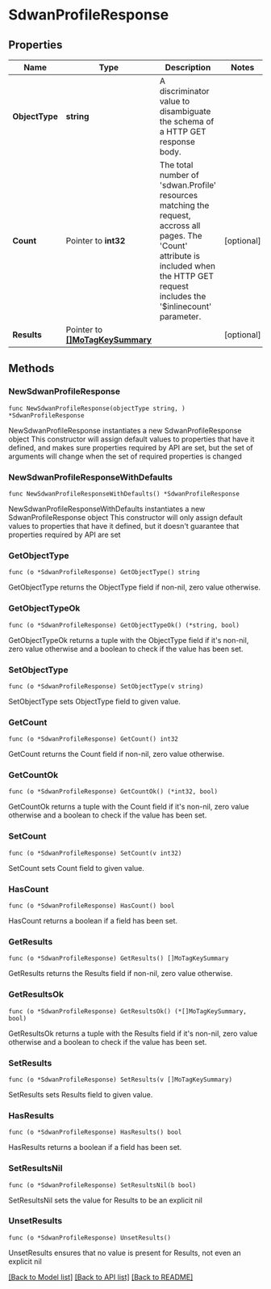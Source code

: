 # SdwanProfileResponse

## Properties

Name | Type | Description | Notes
------------ | ------------- | ------------- | -------------
**ObjectType** | **string** | A discriminator value to disambiguate the schema of a HTTP GET response body. | 
**Count** | Pointer to **int32** | The total number of &#39;sdwan.Profile&#39; resources matching the request, accross all pages. The &#39;Count&#39; attribute is included when the HTTP GET request includes the &#39;$inlinecount&#39; parameter. | [optional] 
**Results** | Pointer to [**[]MoTagKeySummary**](mo.TagKeySummary.md) |  | [optional] 

## Methods

### NewSdwanProfileResponse

`func NewSdwanProfileResponse(objectType string, ) *SdwanProfileResponse`

NewSdwanProfileResponse instantiates a new SdwanProfileResponse object
This constructor will assign default values to properties that have it defined,
and makes sure properties required by API are set, but the set of arguments
will change when the set of required properties is changed

### NewSdwanProfileResponseWithDefaults

`func NewSdwanProfileResponseWithDefaults() *SdwanProfileResponse`

NewSdwanProfileResponseWithDefaults instantiates a new SdwanProfileResponse object
This constructor will only assign default values to properties that have it defined,
but it doesn't guarantee that properties required by API are set

### GetObjectType

`func (o *SdwanProfileResponse) GetObjectType() string`

GetObjectType returns the ObjectType field if non-nil, zero value otherwise.

### GetObjectTypeOk

`func (o *SdwanProfileResponse) GetObjectTypeOk() (*string, bool)`

GetObjectTypeOk returns a tuple with the ObjectType field if it's non-nil, zero value otherwise
and a boolean to check if the value has been set.

### SetObjectType

`func (o *SdwanProfileResponse) SetObjectType(v string)`

SetObjectType sets ObjectType field to given value.


### GetCount

`func (o *SdwanProfileResponse) GetCount() int32`

GetCount returns the Count field if non-nil, zero value otherwise.

### GetCountOk

`func (o *SdwanProfileResponse) GetCountOk() (*int32, bool)`

GetCountOk returns a tuple with the Count field if it's non-nil, zero value otherwise
and a boolean to check if the value has been set.

### SetCount

`func (o *SdwanProfileResponse) SetCount(v int32)`

SetCount sets Count field to given value.

### HasCount

`func (o *SdwanProfileResponse) HasCount() bool`

HasCount returns a boolean if a field has been set.

### GetResults

`func (o *SdwanProfileResponse) GetResults() []MoTagKeySummary`

GetResults returns the Results field if non-nil, zero value otherwise.

### GetResultsOk

`func (o *SdwanProfileResponse) GetResultsOk() (*[]MoTagKeySummary, bool)`

GetResultsOk returns a tuple with the Results field if it's non-nil, zero value otherwise
and a boolean to check if the value has been set.

### SetResults

`func (o *SdwanProfileResponse) SetResults(v []MoTagKeySummary)`

SetResults sets Results field to given value.

### HasResults

`func (o *SdwanProfileResponse) HasResults() bool`

HasResults returns a boolean if a field has been set.

### SetResultsNil

`func (o *SdwanProfileResponse) SetResultsNil(b bool)`

 SetResultsNil sets the value for Results to be an explicit nil

### UnsetResults
`func (o *SdwanProfileResponse) UnsetResults()`

UnsetResults ensures that no value is present for Results, not even an explicit nil

[[Back to Model list]](../README.md#documentation-for-models) [[Back to API list]](../README.md#documentation-for-api-endpoints) [[Back to README]](../README.md)


